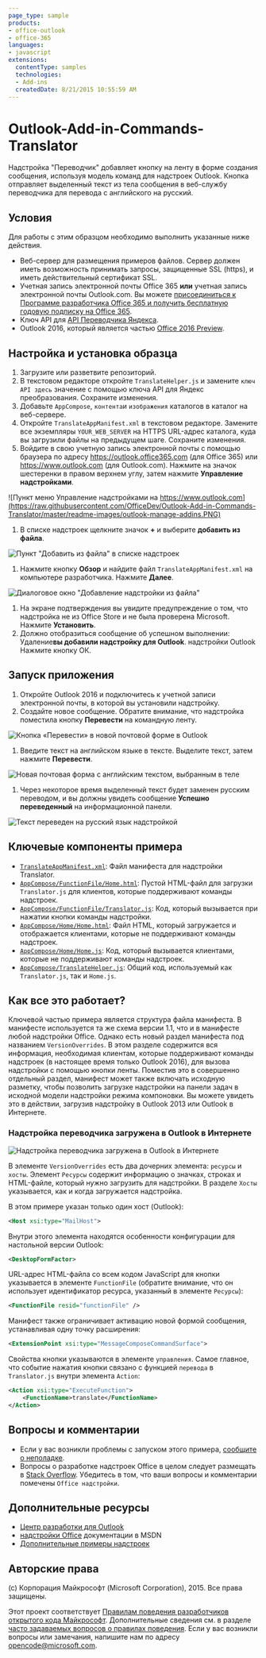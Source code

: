```yaml
---
page_type: sample
products:
- office-outlook
- office-365
languages:
- javascript
extensions:
  contentType: samples
  technologies:
  - Add-ins
  createdDate: 8/21/2015 10:55:59 AM
---
```

# Outlook-Add-in-Commands-Translator

Надстройка "Переводчик" добавляет кнопку на ленту в форме создания сообщения, используя модель команд для надстроек Outlook. Кнопка отправляет выделенный текст из тела сообщения в веб-службу переводчика для перевода с английского на русский.

## Условия

Для работы с этим образцом необходимо выполнить указанные ниже действия.

- Веб-сервер для размещения примеров файлов. Сервер должен иметь возможность принимать запросы, защищенные SSL (https), и иметь действительный сертификат SSL.
- Учетная запись электронной почты Office 365 **или** учетная запись электронной почты Outlook.com. Вы можете [присоединиться к Программе разработчика Office 365 и получить бесплатную годовую подписку на Office 365](https://aka.ms/devprogramsignup).
- Ключ API для [API Переводчика Яндекса](https://translate.yandex.com/developers).
- Outlook 2016, который является частью [Office 2016 Preview](https://products.office.com/en-us/office-2016-preview).

## Настройка и установка образца

1. Загрузите или разветвите репозиторий.
1. В текстовом редакторе откройте `TranslateHelper.js` и замените `ключ API здесь` значение с помощью ключа API для Яндекс преобразования. Сохраните изменения.
1. Добавьте `AppCompose`, `контента`и `изображения` каталогов в каталог на веб-сервере.
1. Откройте `TranslateAppManifest.xml` в текстовом редакторе. Замените все экземпляры `YOUR_WEB_SERVER` на HTTPS URL-адрес каталога, куда вы загрузили файлы на предыдущем шаге. Сохраните изменения.
1. Войдите в свою учетную запись электронной почты с помощью браузера по адресу https://outlook.office365.com (для Office 365) или https://www.outlook.com (для Outlook.com). Нажмите на значок шестеренки в правом верхнем углу, затем нажмите **Управление надстройками**.
    
  ![Пункт меню Управление надстройками на https://www.outlook.com](https://raw.githubusercontent.com/OfficeDev/Outlook-Add-in-Commands-Translator/master/readme-images/outlook-manage-addins.PNG)
    
1. В списке надстроек щелкните значок **+** и выберите **добавить из файла**.

  ![Пункт "Добавить из файла" в списке надстроек](https://raw.githubusercontent.com/OfficeDev/Outlook-Add-in-Commands-Translator/master/readme-images/addin-list.PNG)

1. Нажмите кнопку **Обзор** и найдите файл `TranslateAppManifest.xml` на компьютере разработчика. Нажмите **Далее**.

  ![Диалоговое окно "Добавление надстройки из файла"](https://raw.githubusercontent.com/OfficeDev/Outlook-Add-in-Commands-Translator/master/readme-images/browse-manifest.PNG)

1. На экране подтверждения вы увидите предупреждение о том, что надстройка не из Office Store и не была проверена Microsoft. Нажмите **Установить**.
1. Должно отобразиться сообщение об успешном выполнении: Удаление**вы добавили надстройку для Outlook**. надстройки Outlook Нажмите кнопку ОК.

## Запуск приложения ##

1. Откройте Outlook 2016 и подключитесь к учетной записи электронной почты, в которой вы установили надстройку.
1. Создайте новое сообщение. Обратите внимание, что надстройка поместила кнопку **Перевести** на командную ленту.

  ![Кнопка «Перевести» в новой почтовой форме в Outlook](https://raw.githubusercontent.com/OfficeDev/Outlook-Add-in-Commands-Translator/master/readme-images/new-mail.PNG)

1. Введите текст на английском языке в тексте. Выделите текст, затем нажмите **Перевести**.

  ![Новая почтовая форма с английским текстом, выбранным в теле](https://raw.githubusercontent.com/OfficeDev/Outlook-Add-in-Commands-Translator/master/readme-images/text-selected.PNG)

1. Через некоторое время выделенный текст будет заменен русским переводом, и вы должны увидеть сообщение **Успешно переведенный** на информационной панели.

  ![Текст переведен на русский язык надстройкой](https://raw.githubusercontent.com/OfficeDev/Outlook-Add-in-Commands-Translator/master/readme-images/text-translated.PNG)

## Ключевые компоненты примера

- [```TranslateAppManifest.xml```](TranslateAppManifest.xml): Файл манифеста для надстройки Translator.
- [```AppCompose/FunctionFile/Home.html```](AppCompose/FunctionFile/Home.html): Пустой HTML-файл для загрузки `Translator.js` для клиентов, которые поддерживают команды надстроек.
- [```AppCompose/FunctionFile/Translator.js```](AppCompose/FunctionFile/Translator.js): Код, который вызывается при нажатии кнопки команды надстройки.
- [```AppCompose/Home/Home.html```](AppCompose/Home/Home.html): Файл HTML, который загружается и отображается клиентами, которые не поддерживают команды надстроек.
- [```AppCompose/Home/Home.js```](AppCompose/Home/Home.js): Код, который вызывается клиентами, которые не поддерживают команды надстроек.
- [```AppCompose/TranslateHelper.js```](AppCompose/TranslateHelper.js): Общий код, используемый как `Translator.js`, так и `Home.js`.

## Как все это работает?

Ключевой частью примера является структура файла манифеста. В манифесте используется та же схема версии 1.1, что и в манифесте любой надстройки Office. Однако есть новый раздел манифеста под названием `VersionOverrides`. В этом разделе содержится вся информация, необходимая клиентам, которые поддерживают команды надстроек (в настоящее время только Outlook 2016), для вызова надстройки с помощью кнопки ленты. Поместив это в совершенно отдельный раздел, манифест может также включать исходную разметку, чтобы позволить загрузке надстройки на панели задач в исходной модели надстройки режима компоновки. Вы можете увидеть это в действии, загрузив надстройку в Outlook 2013 или Outlook в Интернете.

### Надстройка переводчика загружена в Outlook в Интернете ###

![Надстройка переводчика загружена в Outlook в Интернете](https://raw.githubusercontent.com/OfficeDev/Outlook-Add-in-Commands-Translator/master/readme-images/outlook-on-web.PNG)

В элементе `VersionOverrides` есть два дочерних элемента: `ресурсы` и `хосты`. Элемент `Ресурсы` содержит информацию о значках, строках и HTML-файле, который нужно загрузить для надстройки. В разделе `Хосты` указывается, как и когда загружается надстройка.

В этом примере указан только один хост (Outlook):

```xml
<Host xsi:type="MailHost">
```
    
Внутри этого элемента находятся особенности конфигурации для настольной версии Outlook:

```xml
<DesktopFormFactor>
```
    
URL-адрес HTML-файла со всем кодом JavaScript для кнопки указывается в элементе `FunctionFile` (обратите внимание, что он использует идентификатор ресурса, указанный в элементе `Ресурсы`):

```xml
<FunctionFile resid="functionFile" />
```
    
Манифест также ограничивает активацию новой формой сообщения, устанавливая одну точку расширения:

```xml
<ExtensionPoint xsi:type="MessageComposeCommandSurface">
```
    
Свойства кнопки указываются в элементе `управления`. Самое главное, что событие нажатия кнопки связано с функцией `перевода` в `Translator.js` внутри элемента `Action`:

```xml
<Action xsi:type="ExecuteFunction">
    <FunctionName>translate</FunctionName>
</Action>
```
    
## Вопросы и комментарии

- Если у вас возникли проблемы с запуском этого примера, [сообщите о неполадке](https://github.com/OfficeDev/Outlook-Add-in-Commands-Translator/issues).
- Вопросы о разработке надстроек Office в целом следует размещать в [Stack Overflow](http://stackoverflow.com/questions/tagged/office-addins). Убедитесь в том, что ваши вопросы и комментарии помечены `Office надстройки`.

## Дополнительные ресурсы

- [Центр разработки для Outlook](https://dev.outlook.com)
- [надстройки Office](https://msdn.microsoft.com/library/office/jj220060.aspx) документации в MSDN
- [Дополнительные примеры надстроек](https://github.com/OfficeDev?utf8=%E2%9C%93&query=-Add-in)

## Авторские права

(c) Корпорация Майкрософт (Microsoft Corporation), 2015. Все права защищены.


Этот проект соответствует [Правилам поведения разработчиков открытого кода Майкрософт](https://opensource.microsoft.com/codeofconduct/). Дополнительные сведения см. в разделе [часто задаваемых вопросов о правилах поведения](https://opensource.microsoft.com/codeofconduct/faq/). Если у вас возникли вопросы или замечания, напишите нам по адресу [opencode@microsoft.com](mailto:opencode@microsoft.com).
